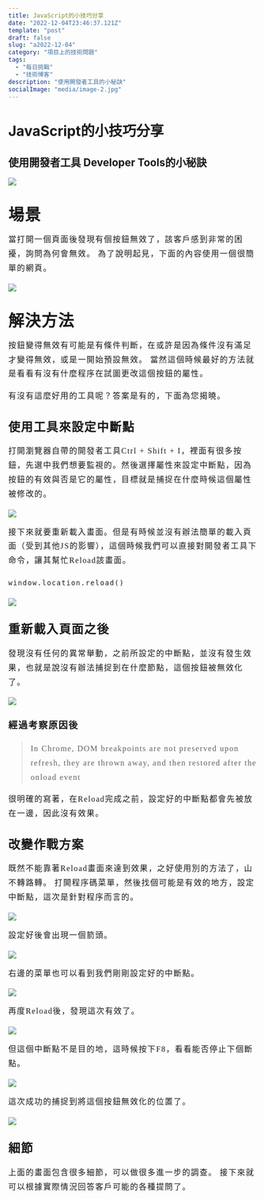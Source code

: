 ```yaml
---
title: JavaScript的小技巧分享
date: "2022-12-04T23:46:37.121Z"
template: "post"
draft: false
slug: "a2022-12-04"
category: "項目上的技術問題"
tags:
  - "每日挑戰"
  - "技術博客"
description: "使用開發者工具的小秘訣"
socialImage: "media/image-2.jpg"
---
```



# JavaScript的小技巧分享

## 使用開發者工具 Developer Tools的小秘訣
<div id="frontpage">


![](2022-12-11-22-07-51.png)


</div>
<div id="main_content" style="font-size: 16px;line-height: 1.8em;letter-spacing: 0.1em;font-family: 微软雅黑;">

# 場景
當打開一個頁面後發現有個按鈕無效了，該客戶感到非常的困擾，詢問為何會無效。
為了說明起見，下面的內容使用一個很簡單的網頁。

![](2022-12-11-21-03-02.png)



# 解決方法

按鈕變得無效有可能是有條件判斷，在或許是因為條件沒有滿足才變得無效，或是一開始預設無效。
當然這個時候最好的方法就是看看有沒有什麼程序在試圖更改這個按鈕的屬性。

有沒有這麼好用的工具呢？答案是有的，下面為您揭曉。

## 使用工具來設定中斷點

打開瀏覽器自帶的開發者工具Ctrl + Shift + I，裡面有很多按鈕，先選中我們想要監視的。然後選擇屬性來設定中斷點，因為按鈕的有效與否是它的屬性，目標就是捕捉在什麼時候這個屬性被修改的。

![](2022-12-11-21-05-26.png)

接下來就要重新載入畫面。但是有時候並沒有辦法簡單的載入頁面（受到其他JS的影響），這個時候我們可以直接對開發者工具下命令，讓其幫忙Reload該畫面。

`window.location.reload()`

![](2022-12-11-21-06-29.png)


## 重新載入頁面之後

發現沒有任何的異常舉動，之前所設定的中斷點，並沒有發生效果，也就是說沒有辦法捕捉到在什麼節點，這個按鈕被無效化了。

![](2022-12-11-21-08-24.png)

### 經過考察原因後

>  In Chrome, DOM breakpoints are not preserved upon refresh, they are thrown away, and then restored after the onload event

很明確的寫著，在Reload完成之前，設定好的中斷點都會先被放在一邊，因此沒有效果。

## 改變作戰方案

既然不能靠著Reload畫面來達到效果，之好使用別的方法了，山不轉路轉。
打開程序碼菜單，然後找個可能是有效的地方，設定中斷點，這次是針對程序而言的。

![](2022-12-11-21-14-53.png)

設定好後會出現一個箭頭。

![](2022-12-11-21-15-30.png)


右邊的菜單也可以看到我們剛剛設定好的中斷點。

![](2022-12-11-21-16-30.png)


再度Reload後，發現這次有效了。

![](2022-12-11-21-39-13.png)

但這個中斷點不是目的地，這時候按下F8，看看能否停止下個斷點。

![](2022-12-11-21-41-02.png)

這次成功的捕捉到將這個按鈕無效化的位置了。


![](2022-12-11-21-49-09.png)



## 細節

上面的畫面包含很多細節，可以做很多進一步的調查。
接下來就可以根據實際情況回答客戶可能的各種提問了。


</div>

